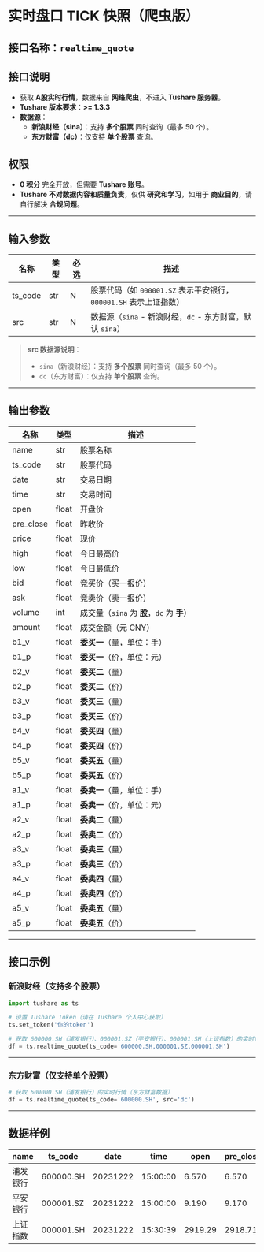 # 实时盘口 TICK 快照（爬虫版）

## 接口名称：`realtime_quote`

## 接口说明
- 获取 **A股实时行情**，数据来自 **网络爬虫**，不进入 **Tushare 服务器**。
- **Tushare 版本要求**：**>= 1.3.3**
- **数据源**：
  - **新浪财经（sina）**：支持 **多个股票** 同时查询（最多 50 个）。
  - **东方财富（dc）**：仅支持 **单个股票** 查询。

## **权限**
- **0 积分** 完全开放，但需要 **Tushare 账号**。
- **Tushare 不对数据内容和质量负责**，仅供 **研究和学习**，如用于 **商业目的**，请自行解决 **合规问题**。

---

## **输入参数**

| 名称      | 类型  | 必选 | 描述 |
|----------|------|------|------------------------------|
| ts_code  | str  | N    | 股票代码（如 `000001.SZ` 表示平安银行，`000001.SH` 表示上证指数） |
| src      | str  | N    | 数据源（`sina` - 新浪财经，`dc` - 东方财富，默认 `sina`） |

> **src 数据源说明**：
> - `sina`（新浪财经）：支持 **多个股票** 同时查询（最多 50 个）。
> - `dc`（东方财富）：仅支持 **单个股票** 查询。

---

## **输出参数**

| 名称       | 类型  | 描述 |
|-----------|------|----------------|
| name      | str  | 股票名称 |
| ts_code   | str  | 股票代码 |
| date      | str  | 交易日期 |
| time      | str  | 交易时间 |
| open      | float | 开盘价 |
| pre_close | float | 昨收价 |
| price     | float | 现价 |
| high      | float | 今日最高价 |
| low       | float | 今日最低价 |
| bid       | float | 竞买价（买一报价） |
| ask       | float | 竞卖价（卖一报价） |
| volume    | int   | 成交量（`sina` 为 **股**，`dc` 为 **手**） |
| amount    | float | 成交金额（元 CNY） |
| b1_v      | float | **委买一**（量，单位：手） |
| b1_p      | float | **委买一**（价，单位：元） |
| b2_v      | float | **委买二**（量） |
| b2_p      | float | **委买二**（价） |
| b3_v      | float | **委买三**（量） |
| b3_p      | float | **委买三**（价） |
| b4_v      | float | **委买四**（量） |
| b4_p      | float | **委买四**（价） |
| b5_v      | float | **委买五**（量） |
| b5_p      | float | **委买五**（价） |
| a1_v      | float | **委卖一**（量，单位：手） |
| a1_p      | float | **委卖一**（价，单位：元） |
| a2_v      | float | **委卖二**（量） |
| a2_p      | float | **委卖二**（价） |
| a3_v      | float | **委卖三**（量） |
| a3_p      | float | **委卖三**（价） |
| a4_v      | float | **委卖四**（量） |
| a4_p      | float | **委卖四**（价） |
| a5_v      | float | **委卖五**（量） |
| a5_p      | float | **委卖五**（价） |

---

## **接口示例**

### **新浪财经（支持多个股票）**
```python
import tushare as ts

# 设置 Tushare Token（请在 Tushare 个人中心获取）
ts.set_token('你的token')

# 获取 600000.SH（浦发银行）、000001.SZ（平安银行）、000001.SH（上证指数）的实时行情（新浪数据）
df = ts.realtime_quote(ts_code='600000.SH,000001.SZ,000001.SH')
```

---

### **东方财富（仅支持单个股票）**
```python
# 获取 600000.SH（浦发银行）的实时行情（东方财富数据）
df = ts.realtime_quote(ts_code='600000.SH', src='dc')
```

---

## **数据样例**

| name   | ts_code   | date     | time     | open  | pre_close | price  | high  | low   | bid   | ask   | volume  | amount  | b1_v  | b1_p  | a1_v  | a1_p  |
|--------|----------|----------|----------|-------|-----------|--------|-------|-------|-------|-------|---------|---------|-------|-------|-------|-------|
| 浦发银行 | 600000.SH | 20231222 | 15:00:00 | 6.570 | 6.570     | 6.580  | 6.590 | 6.560 | 6.580 | 6.590 | 1234567 | 9876543 | 1000  | 6.580 | 2000  | 6.590 |
| 平安银行 | 000001.SZ | 20231222 | 15:00:00 | 9.190 | 9.170     | 9.200  | 9.210 | 9.180 | 9.200 | 9.210 | 2345678 | 8765432 | 1500  | 9.200 | 2500  | 9.210 |
| 上证指数 | 000001.SH | 20231222 | 15:30:39 | 2919.29 | 2918.71 | 2914.78 | 2920.00 | 2910.00 | - | - | 0 | 0 | 0 | 0 | 0 | 0 |
